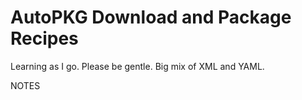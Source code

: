 # AutoPKG Download and Package Recipes

Learning as I go. Please be gentle. Big mix of XML and YAML.

NOTES